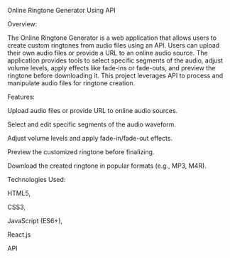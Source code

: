 
Online Ringtone Generator Using API



Overview:

The Online Ringtone Generator is a web application that allows users to create custom ringtones from audio files using an API. Users can upload their own audio files or provide a URL to an online audio source. The application provides tools to select specific segments of the audio, adjust volume levels, apply effects like fade-ins or fade-outs, and preview the ringtone before downloading it. This project leverages API to process and manipulate audio files for ringtone creation.


Features:

Upload audio files or provide URL to online audio sources.

Select and edit specific segments of the audio waveform.

Adjust volume levels and apply fade-in/fade-out effects.

Preview the customized ringtone before finalizing.

Download the created ringtone in popular formats (e.g., MP3, M4R).



Technologies Used:


HTML5,

CSS3,

JavaScript (ES6+),

React.js


API


